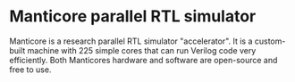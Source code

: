 # Manticore parallel RTL simulator
Manticore is a research parallel RTL simulator "accelerator". It is a custom-built machine with 225 simple cores that can run Verilog code very efficiently.
Both Manticores hardware and software are open-source and free to use.
